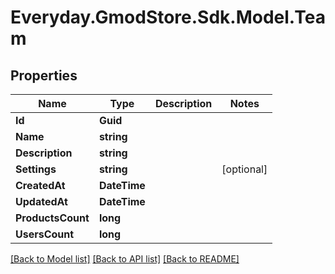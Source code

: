 # Everyday.GmodStore.Sdk.Model.Team

## Properties

Name | Type | Description | Notes
------------ | ------------- | ------------- | -------------
**Id** | **Guid** |  | 
**Name** | **string** |  | 
**Description** | **string** |  | 
**Settings** | **string** |  | [optional] 
**CreatedAt** | **DateTime** |  | 
**UpdatedAt** | **DateTime** |  | 
**ProductsCount** | **long** |  | 
**UsersCount** | **long** |  | 

[[Back to Model list]](../README.md#documentation-for-models) [[Back to API list]](../README.md#documentation-for-api-endpoints) [[Back to README]](../README.md)

